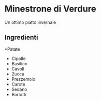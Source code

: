 # Minestrone di Verdure

Un ottimo piatto invernale

## Ingredienti

*Patate
* Cipolle
* Basilico
* Cavoli
* Zucca
* Prezzemolo
* Carote
* Sedano
* Borlotti


